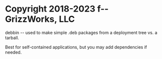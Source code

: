 # Copyright 2018-2023 f-- GrizzWorks, LLC
debbin -- used to make simple .deb packages
from a deployment tree vs. a tarball.

Best for self-contained
applications, but you may add dependencies if needed.
